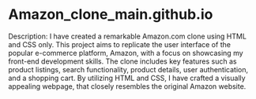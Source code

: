 # Amazon_clone_main.github.io
Description: 
I have created a remarkable Amazon.com clone using HTML and CSS only. This project aims to replicate the user interface of the popular e-commerce platform, Amazon, with a focus on showcasing my front-end development skills. The clone includes key features such as product listings, search functionality, product details, user authentication, and a shopping cart. By utilizing HTML and CSS, I have crafted a visually appealing webpage, that closely resembles the original Amazon website.
